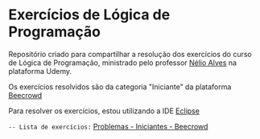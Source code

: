 # Exercícios de Lógica de Programação

Repositório criado para compartilhar a resolução dos exercícios do curso de Lógica de Programação, ministrado pelo professor [Nélio Alves](https://github.com/acenelio) na plataforma Udemy.

Os exercícios resolvidos são da categoria "Iniciante" da plataforma [Beecrowd](https://judge.beecrowd.com/pt)

Para resolver os exercícios, estou utilizando a IDE [Eclipse](https://eclipseide.org/)

```-- Lista de exercícios:```
[Problemas - Iniciantes - Beecrowd](https://judge.beecrowd.com/pt/problems/index/1)

